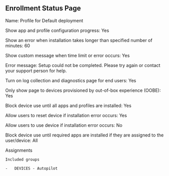 ## Enrollment Status Page

Name: Profile for Default deployment

Show app and profile configuration progress: Yes

Show an error when installation takes longer than specified number of minutes: 60

Show custom message when time limit or error occurs: Yes

Error message: Setup could not be completed. Please try again or contact your support person for help.

Turn on log collection and diagnostics page for end users: Yes

Only show page to devices provisioned by out-of-box experience (OOBE): Yes

Block device use until all apps and profiles are installed: Yes

Allow users to reset device if installation error occurs: Yes

Allow users to use device if installation error occurs: No

Block device use until required apps are installed if they are assigned to the user/device: All

Assignments

    Included groups

    -   DEVICES - Autopilot